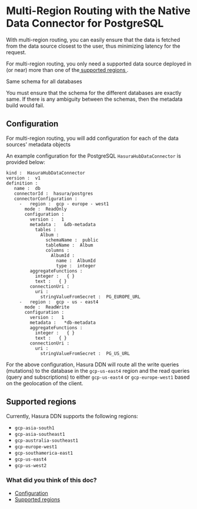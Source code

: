 # Multi-Region Routing with the Native Data Connector for PostgreSQL

With multi-region routing, you can easily ensure that the data is fetched from the data source closest to the user, thus
minimizing latency for the request.

For multi-region routing, you only need a supported data source deployed in (or near) more than one of the[ supported regions ](https://hasura.io/docs/3.0/graphql-api/multi-region-routing/#supported-regions).

Same schema for all databases

You must ensure that the schema for the different databases are exactly same. If there is any ambiguity between the
schemas, then the metadata build would fail.

## Configuration​

For multi-region routing, you will add configuration for each of the data sources' metadata objects

An example configuration for the PostgreSQL `HasuraHubDataConnector` is provided below:

```
kind :  HasuraHubDataConnector
version :  v1
definition :
   name :  db
   connectorId :  hasura/postgres
   connectorConfiguration :
     -   region :  gcp - europe - west1
       mode :  ReadOnly
       configuration :
         version :   1
         metadata :   &db-metadata
           tables :
             Album :
               schemaName :  public
               tableName :  Album
               columns :
                 AlbumId :
                   name :  AlbumId
                   type :  integer
         aggregateFunctions :
           integer :   { }
           text :   { }
         connectionUri :
           uri :
             stringValueFromSecret :  PG_EUROPE_URL
     -   region :  gcp - us - east4
       mode :  ReadWrite
       configuration :
         version :   1
         metadata :   *db-metadata
         aggregateFunctions :
           integer :   { }
           text :   { }
         connectionUri :
           uri :
             stringValueFromSecret :  PG_US_URL
```

For the above configuration, Hasura DDN will route all the write queries (mutations) to the database in the `gcp-us-east4` region and the read queries (query and subscriptions) to either `gcp-us-east4` or `gcp-europe-west1` based on the geolocation of the client.

## Supported regions​

Currently, Hasura DDN supports the following regions:

- `gcp-asia-south1`
- `gcp-asia-southeast1`
- `gcp-australia-southeast1`
- `gcp-europe-west1`
- `gcp-southamerica-east1`
- `gcp-us-east4`
- `gcp-us-west2`


### What did you think of this doc?

- [ Configuration ](https://hasura.io/docs/3.0/graphql-api/multi-region-routing/#configuration)
- [ Supported regions ](https://hasura.io/docs/3.0/graphql-api/multi-region-routing/#supported-regions)
